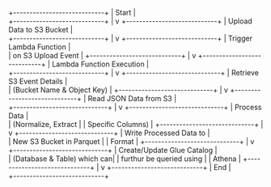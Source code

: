 +----------------------------+
|        Start               |                                                                                               
+----------------------------+
             |
             v
+----------------------------+
|  Upload Data to S3 Bucket  |                                                                                               
+----------------------------+
             |
             v
+----------------------------+
|  Trigger Lambda Function   |                                                                                               
|  on S3 Upload Event        |
+----------------------------+
             |
             v
+----------------------------+
| Lambda Function Execution  |                                                                                               
+----------------------------+
             |
             v
+-----------------------------+
| Retrieve S3 Event Details  |                                                                                               
| (Bucket Name & Object Key) |
+-----------------------------+
             |
             v
+-----------------------------+
|  Read JSON Data from S3    |                                                                                               
+-----------------------------+
             |
             v
+-----------------------------+
|  Process Data              |                                                                                               
|  (Normalize, Extract       |
|  Specific Columns)         |
+-----------------------------+
             |
             v
+-----------------------------+
| Write Processed Data to    |                                                                                               
| New S3 Bucket in Parquet   |
| Format                     |
+-----------------------------+
             |
             v
+-----------------------------+
| Create/Update Glue Catalog  |                                                                                               
| (Database & Table) which can|
| furthur be queried using    |
| Athena                      |
+-----------------------------+
             |
             v
+----------------------------+
|          End               |                                                                                               
+----------------------------+
